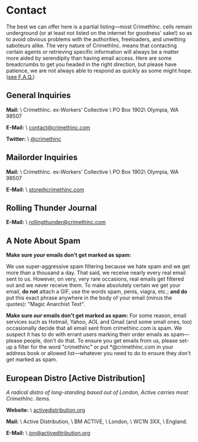 # Contact

The best we can offer here is a partial listing—most CrimethInc. cells remain underground (or at least not listed on the internet for goodness' sake!) so as to avoid obvious problems with the authorities, freeloaders, and unwitting saboteurs alike. The very nature of CrimethInc. means that contacting certain agents or retrieving specific information will always be a matter more aided by serendipity than having email access. Here are some breadcrumbs to get you headed in the right direction, but please have patience, we are not always able to respond as quickly as some might hope. ([see F.A.Q.](/faq))

## General Inquiries

**Mail:** \\
CrimethInc. ex-Workers’ Collective \\
PO Box 1902\\
Olympia, WA 98507

**E-Mail:** \\
[contact@crimethinc.com](mailto:contact@crimethinc.com)

**Twitter:** \\
[@crimethinc](https://twitter.com/crimethinc)

## Mailorder Inquiries

**Mail:** \\
CrimethInc. ex-Workers’ Collective \\
PO Box 1902\\
Olympia, WA 98507

**E-Mail:** \\
[store@crimethinc.com](mailto:store@crimethinc.com)

## Rolling Thunder Journal

**E-Mail:** \\
[rollingthunder@crimethinc.com](mailto:rollingthunder@crimethinc.com)

## A Note About Spam

**Make sure _your_ emails don't get marked as spam:**

We use super-aggressive spam filtering because we hate spam and we get more than a thousand a day. That said, we receive nearly every real email sent to us. However, on very, very rare occasions, real emails get filtered out and we never receive them. To make absolutely certain we get your email, **do not** attach a GIF, use the words spam, penis, viagra, etc.; **and do** put this exact phrase anywhere in the body of your email (minus the quotes): "Magic Anarchist Text".

**Make sure _our_ emails don't get marked as spam:**
For some reason, email services such as Hotmail, Yahoo, AOL and Gmail (and some small ones, too) occasionally decide that all email sent from crimethinc.com is spam. We suspect it has to do with errant users marking their order emails as spam—please people, don't do that. To ensure you get emails from us, please set-up a filter for the word "crimethinc" or put *@crimethinc.com in your address book or allowed list—whatever you need to do to ensure they don't get marked as spam.

## European Distro [Active Distribution]

_A radical distro of long-standing based out of London, Active carries most CrimethInc. items._

**Website:** \\
[activedistribution.org](https://activedistribution.org)

**Mail:** \\
Active Distribution, \\
BM ACTIVE, \\
London, \\
WC1N 3XX, \\
England.

**E-Mail:** \\
[jon@activeditribution.org](mailto:jon@activeditribution.org)
